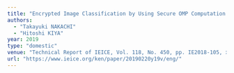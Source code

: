 ```yaml
---
title: "Encrypted Image Classification by Using Secure OMP Computation "
authors:
  - "Takayuki NAKACHI"
  - "Hitoshi KIYA"
year: 2019
type: "domestic"
venue: "Technical Report of IEICE, Vol. 118, No. 450, pp. IE2018-105, 北海道札幌市, 2019-02-20."
url: "https://www.ieice.org/ken/paper/20190220y19v/eng/"
---
```

